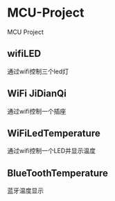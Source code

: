# MCU-Project
MCU Project
## wifiLED
通过wifi控制三个led灯
## WiFi JiDianQi
通过wifi控制一个插座
## WiFiLedTemperature
通过wifi控制一个LED并显示温度
## BlueToothTemperature
蓝牙温度显示
